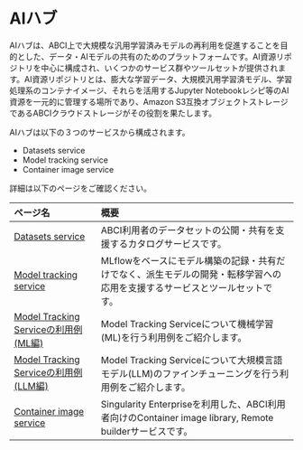 # AIハブ

AIハブは、ABCI上で大規模な汎用学習済みモデルの再利用を促進することを目的とした、データ・AIモデルの共有のためのプラットフォームです。AI資源リポジトリを中心に構成され、いくつかのサービス群やツールセットが提供されます。AI資源リポジトリとは、膨大な学習データ、大規模汎用学習済モデル、学習処理系のコンテナイメージ、それらを活用するJupyter Notebookレシピ等のAI資源を一元的に管理する場所であり、Amazon S3互換オブジェクトストレージであるABCIクラウドストレージがその役割を果たします。

AIハブは以下の３つのサービスから構成されます。

* Datasets service
* Model tracking service
* Container image service

詳細は以下のページをご確認ください。

| ページ名 | 概要 |
|:--|:--|
| [Datasets service](../abci-datasets.md) | ABCI利用者のデータセットの公開・共有を支援するカタログサービスです。 |
| [Model tracking service](./model-tracking-service.md) | MLflowをベースにモデル構築の記録・共有だけでなく、派生モデルの開発・転移学習への応用を支援するサービスとツールセットです。 |
| [Model Tracking Serviceの利用例(ML編)](./samples-ml-wine) | Model Tracking Serviceについて機械学習(ML)を行う利用例をご紹介します。   |
| [Model Tracking Serviceの利用例(LLM編)](./samples-llm-finetune.md) |Model Tracking Serviceについて大規模言語モデル(LLM)のファインチューニングを行う利用例をご紹介します。|
| [Container image service](../abci-singularity-endpoint.md) | Singularity Enterpriseを利用した、ABCI利用者向けのContainer image library, Remote builderサービスです。|